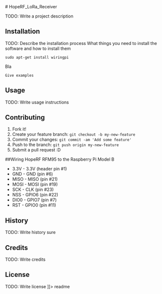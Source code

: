 <snippet>
  <content>
# HopeRF_LoRa_Receiver

TODO: Write a project description
## Installation
TODO: Describe the installation process
What things you need to install the software and how to install them
```
sudo apt-get install wiringpi
```
Bla
```
Give examples
```
## Usage
TODO: Write usage instructions
## Contributing
1. Fork it!
2. Create your feature branch: `git checkout -b my-new-feature`
3. Commit your changes: `git commit -am 'Add some feature'`
4. Push to the branch: `git push origin my-new-feature`
5. Submit a pull request :D

##Wiring HopeRF RFM95 to the Raspberry Pi Model B

* 3.3V - 3.3V (header pin #1) 
* GND - GND (pin #6) 
* MISO - MISO (pin #21) 
* MOSI - MOSI (pin #19) 
* SCK - CLK (pin #23) 
* NSS - GPIO6 (pin #22) 
* DIO0 - GPIO7 (pin #7) 
* RST - GPIO0 (pin #11)
## History
TODO: Write history sure
## Credits
TODO: Write credits
## License
TODO: Write license
]]></content>
  <tabTrigger>readme</tabTrigger>
</snippet>